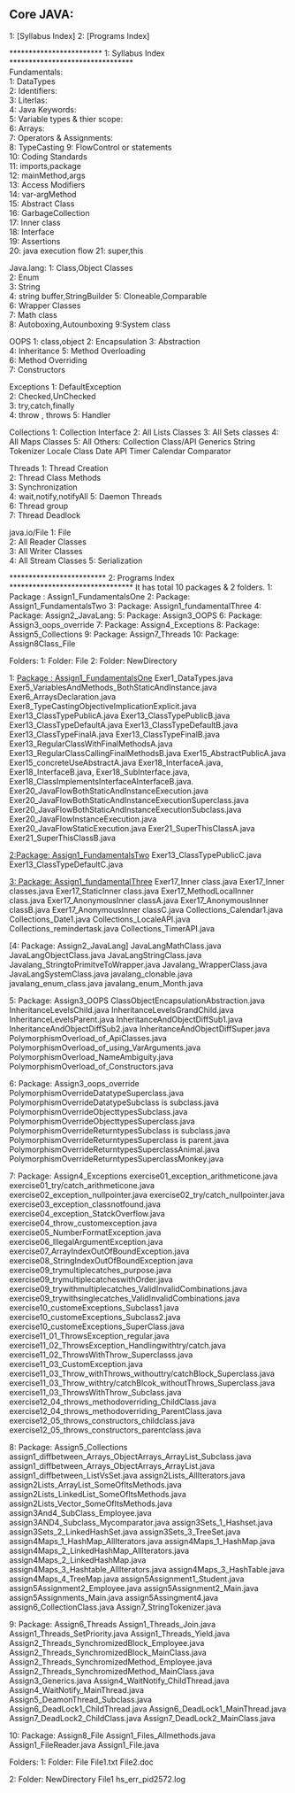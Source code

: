 Core JAVA: 
-----------
1: [Syllabus Index]
2: [Programs Index]  

************************ 1: Syllabus Index ********************************  
Fundamentals:  
1: DataTypes  
2: Identifiers:  
3: Literlas:   
4: Java Keywords:   
5: Variable types & thier scope:   
6: Arrays:  
7: Operators & Assignments:  
8: TypeCasting
9: FlowControl or statements  
10: Coding Standards  
11: imports,package  
12: mainMethod,args  
13: Access Modifiers   
14: var-argMethod   
15: Abstract Class    
16: GarbageCollection   
17: Inner class  
18: Interface  
19: Assertions  
20: java execution flow   21: super,this

Java.lang:
1: Class,Object Classes          
2: Enum                                  
3: String                          
4: string buffer,StringBuilder
5: Cloneable,Comparable      
6: Wrapper Classes           
7: Math class                
8: Autoboxing,Autounboxing
9:System class 

OOPS
1: class,object
2: Encapsulation
3: Abstraction              
4: Inheritance
5: Method Overloading       
6: Method Overriding      
7: Constructors         

Exceptions
1: DefaultException             
2: Checked,UnChecked      
3: try,catch,finally      
4: throw , throws
5: Handler

Collections
1: Collection Interface
2: All Lists Classes
3: All Sets classes
4: All Maps Classes
5: All Others:
Collection Class/API
Generics
String Tokenizer
Locale Class
Date API
Timer
Calendar
Comparator

Threads
1: Thread Creation               
2: Thread Class Methods      
3: Synchronization     
4: wait,notify,notifyAll
5: Daemon Threads              
6: Thread group                     
7: Thread Deadlock

java.io/File
1: File                                         
2: All Reader Classes          
3: All Writer Classes       
4: All Stream Classes
5: Serialization

************************* 2: Programs Index ********************************
It has total 10 packages & 2 folders.
1: Package : Assign1_FundamentalsOne
2: Package: Assign1_FundamentalsTwo
3: Package: Assign1_fundamentalThree
4: Package: Assign2_JavaLang:
5: Package: Assign3_OOPS
6: Package: Assign3_oops_override
7: Package: Assign4_Exceptions
8: Package: Assign5_Collections
9: Package: Assign7_Threads
10: Package: Assign8Class_File

Folders:
1: Folder: File
2: Folder: NewDirectory

1: [Package : Assign1_FundamentalsOne](Javaassignment/src/Assign1_fundamentalsOne)
Exer1_DataTypes.java
Exer5_VariablesAndMethods_BothStaticAndInstance.java
Exer6_ArraysDeclaration.java
Exer8_TypeCastingObjectiveImplicationExplicit.java
Exer13_ClassTypePublicA.java
Exer13_ClassTypePublicB.java
Exer13_ClassTypeDefaultA.java
Exer13_ClassTypeDefaultB.java
Exer13_ClassTypeFinalA.java
Exer13_ClassTypeFinalB.java
Exer13_RegularClassWithFinalMethodsA.java
Exer13_RegularClassCallingFinalMethodsB.java
Exer15_AbstractPublicA.java
Exer15_concreteUseAbstractA.java
Exer18_InterfaceA.java, 
Exer18_InterfaceB.java, 
Exer18_SubInterface.java, 
Exer18_ClassImplementsInterfaceAInterfaceB.java.
Exer20_JavaFlowBothStaticAndInstanceExecution.java
Exer20_JavaFlowBothStaticAndInstanceExecutionSuperclass.java
Exer20_JavaFlowBothStaticAndInstanceExecutionSubclass.java
Exer20_JavaFlowInstanceExecution.java
Exer20_JavaFlowStaticExecution.java
Exer21_SuperThisClassA.java
Exer21_SuperThisClassB.java

[2:Package: Assign1_FundamentalsTwo](Javaassignment/src/Assign1_fundamentalsTwo)
Exer13_ClassTypePublicC.java
Exer13_ClassTypeDefaultC.java

[3: Package: Assign1_fundamentalThree](Javaassignment/src/Assign1_fundamentalsThree)
Exer17_Inner class.java
Exer17_Inner classes.java
Exer17_StaticInner class.java
Exer17_MethodLocalInner class.java
Exer17_AnonymousInner classA.java
Exer17_AnonymousInner classB.java
Exer17_AnonymousInner classC.java
Collections_Calendar1.java
Collections_Date1.java
Collections_LocaleAPI.java
Collections_remindertask.java
Collections_TimerAPI.java

[4: Package: Assign2_JavaLang]
JavaLangMathClass.java
JavaLangObjectClass.java
JavaLangStringClass.java
Javalang_StringtoPrimitveToWrapper.java
Javalang_WrapperClass.java
JavaLangSystemClass.java
javalang_clonable.java
javalang_enum_class.java
javalang_enum_Month.java

5: Package: Assign3_OOPS
ClassObjectEncapsulationAbstraction.java
InheritanceLevelsChild.java
InheritanceLevelsGrandChild.java
InheritanceLevelsParent.java
InheritanceAndObjectDiffSub1.java
InheritanceAndObjectDiffSub2.java
InheritanceAndObjectDiffSuper.java
PolymorphismOverload_of_ApiClasses.java
PolymorphismOverload_of_using_VarArguments.java
PolymorphismOverload_NameAmbiguity.java
PolymorphismOverload_of_Constructors.java

6: Package: Assign3_oops_override
PolymorphismOverrideDatatypeSuperclass.java
PolymorphismOverrideDatatypeSubclass is subclass.java
PolymorphismOverrideObjecttypesSubclass.java
PolymorphismOverrideObjecttypesSuperclass.java
PolymorphismOverrideReturntypesSubclass is subclass.java
PolymorphismOverrideReturntypesSuperclass is parent.java
PolymorphismOverrideReturntypesSuperclassAnimal.java
PolymorphismOverrideReturntypesSuperclassMonkey.java

7: Package: Assign4_Exceptions
exercise01_exception_arithmeticone.java
exercise01_try/catch_arithmeticone.java
exercise02_exception_nullpointer.java
exercise02_try/catch_nullpointer.java
exercise03_exception_classnotfound.java
exercise04_exception_StatckOverflow.java
exercise04_throw_customexception.java
exercise05_NumberFormatException.java
exercise06_IllegalArgumentException.java
exercise07_ArrayIndexOutOfBoundException.java
exercise08_StringIndexOutOfBoundException.java
exercise09_trymultiplecatches_purpose.java
exercise09_trymultiplecatcheswithOrder.java
exercise09_trywithmultiplecatches_ValidInvalidCombinations.java
exercise09_trywithsinglecatches_ValidInvalidCombinations.java
exercise10_customeExceptions_Subclass1.java
exercise10_customeExceptions_Subclass2.java
exercise10_customeExceptions_SuperClass.java
exercise11_01_ThrowsException_regular.java
exercise11_02_ThrowsException_Handlingwithtry/catch.java
exercise11_02_ThrowsWithThrow_Superclasss.java
exercise11_03_CustomException.java
exercise11_03_Throw_withThrows_withouttry/catchBlock_Superclass.java
exercise11_03_Throw_withtry/catchBlcok_withoutThrows_Superclass.java
exercise11_03_ThrowsWithThrow_Subclass.java
exercise12_04_throws_methodoverriding_ChildClass.java
exercise12_04_throws_methodoverriding_ParentClass.java
exercise12_05_throws_constructors_childclass.java
exercise12_05_throws_constructors_parentclass.java

8: Package: Assign5_Collections
assign1_diffbetween_Arrays_ObjectArrays_ArrayList_Subclass.java
assign1_diffbetween_Arrays_ObjectArrays_ArrayList.java
assign1_diffbetween_ListVsSet.java
assign2Lists_AllIterators.java
assign2Lists_ArrayList_SomeOfItsMethods.java
assign2Lists_LinkedList_SomeOfItsMethods.java
assign2Lists_Vector_SomeOfItsMethods.java
assign3And4_SubClass_Employee.java
assign3AND4_Subclass_Mycomparator.java
assign3Sets_1_Hashset.java
assign3Sets_2_LinkedHashSet.java
assign3Sets_3_TreeSet.java
assign4Maps_1_HashMap_AllIterators.java
assign4Maps_1_HashMap.java
assign4Maps_2_LinkedHashMap_AllIterators.java
assign4Maps_2_LinkedHashMap.java
assign4Maps_3_Hashtable_AllIterators.java
assign4Maps_3_HashTable.java
assign4Maps_4_TreeMap.java
assign5Assignment1_Student.java
assign5Assignment2_Employee.java
assign5Assignment2_Main.java
assign5Assignments_Main.java
assign5Assingment4.java
assign6_CollectionClass.java
Assign7_StringTokenizer.java

9: Package: Assign6_Threads
Assign1_Threads_Join.java
Assign1_Threads_SetPriority.java
Assign1_Threads_Yield.java
Assign2_Threads_SynchromizedBlock_Employee.java
Assign2_Threads_SynchromizedBlock_MainClass.java
Assign2_Threads_SynchromizedMethod_Employee.java
Assign2_Threads_SynchromizedMethod_MainClass.java
Assign3_Generics.java
Assign4_WaitNotify_ChildThread.java
Assign4_WaitNotify_MainThread.java
Assign5_DeamonThread_Subclass.java
Assign6_DeadLock1_ChildThread.java
Assign6_DeadLock1_MainThread.java
Assign7_DeadLock2_ChildClass.java
Assign7_DeadLock2_MainClass.java

10: Package: Assign8_File
Assign1_Files_Allmethods.java
Assign1_FileReader.java
Assign1_File.java

Folders:
1: Folder: File
File1.txt
File2.doc

2: Folder: NewDirectory
File1
hs_err_pid2572.log


